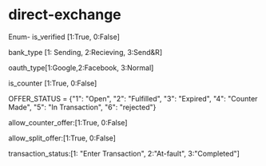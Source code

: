 # direct-exchange

Enum- 
is_verified [1:True, 0:False]

bank_type [1: Sending, 2:Recieving, 3:Send&R]

oauth_type[1:Google,2:Facebook, 3:Normal]

is_counter  [1:True, 0:False]

OFFER_STATUS = {"1": "Open", "2": "Fulfilled", "3": "Expired", "4": "Counter Made", "5": "In Transaction", "6": "rejected"}

allow_counter_offer:[1:True, 0:False]

allow_split_offer:[1:True, 0:False]

transaction_status:[1: "Enter Transaction", 2:"At-fault", 3:"Completed"]
